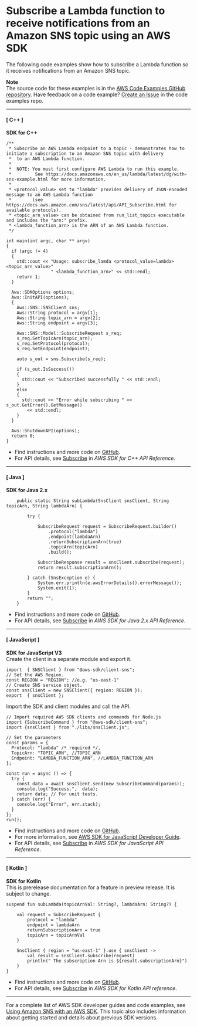 # Subscribe a Lambda function to receive notifications from an Amazon SNS topic using an AWS SDK<a name="example_sns_Subscribe_Lambda_section"></a>

The following code examples show how to subscribe a Lambda function so it receives notifications from an Amazon SNS topic\.

**Note**  
The source code for these examples is in the [AWS Code Examples GitHub repository](https://github.com/awsdocs/aws-doc-sdk-examples)\. Have feedback on a code example? [Create an Issue](https://github.com/awsdocs/aws-doc-sdk-examples/issues/new/choose) in the code examples repo\. 

------
#### [ C\+\+ ]

**SDK for C\+\+**  
  

```
/**
 * Subscribe an AWS Lambda endpoint to a topic - demonstrates how to initiate a subscription to an Amazon SNS topic with delivery
 *  to an AWS Lambda function.
 * 
 *  NOTE: You must first configure AWS Lambda to run this example.  
 *         See https://docs.amazonaws.cn/en_us/lambda/latest/dg/with-sns-example.html for more information.
 *
 * <protocol_value> set to "lambda" provides delivery of JSON-encoded message to an AWS Lambda function
 *        (see https://docs.aws.amazon.com/sns/latest/api/API_Subscribe.html for available protocols).
 * <topic_arn_value> can be obtained from run_list_topics executable and includes the "arn:" prefix.
 * <lambda_function_arn> is the ARN of an AWS Lambda function.
 */

int main(int argc, char ** argv)
{
  if (argc != 4)
  {
    std::cout << "Usage: subscribe_lamda <protocol_value=lambda> <topic_arn_value>"
                 " <lambda_function_arn>" << std::endl;
    return 1;
  }

  Aws::SDKOptions options;
  Aws::InitAPI(options);
  {
    Aws::SNS::SNSClient sns;
    Aws::String protocol = argv[1];
    Aws::String topic_arn = argv[2];
    Aws::String endpoint = argv[3];

    Aws::SNS::Model::SubscribeRequest s_req;
    s_req.SetTopicArn(topic_arn);
    s_req.SetProtocol(protocol);
    s_req.SetEndpoint(endpoint);

    auto s_out = sns.Subscribe(s_req);

    if (s_out.IsSuccess())
    {
      std::cout << "Subscribed successfully " << std::endl;
    }
    else
    {
      std::cout << "Error while subscribing " << s_out.GetError().GetMessage()
        << std::endl;
    }
  }

  Aws::ShutdownAPI(options);
  return 0;
}
```
+  Find instructions and more code on [GitHub](https://github.com/awsdocs/aws-doc-sdk-examples/tree/main/cpp/example_code/sns#code-examples)\. 
+  For API details, see [Subscribe](https://docs.aws.amazon.com/goto/SdkForCpp/sns-2010-03-31/Subscribe) in *AWS SDK for C\+\+ API Reference*\. 

------
#### [ Java ]

**SDK for Java 2\.x**  
  

```
    public static String subLambda(SnsClient snsClient, String topicArn, String lambdaArn) {

        try {

            SubscribeRequest request = SubscribeRequest.builder()
                .protocol("lambda")
                .endpoint(lambdaArn)
                .returnSubscriptionArn(true)
                .topicArn(topicArn)
                .build();

            SubscribeResponse result = snsClient.subscribe(request);
            return result.subscriptionArn();

        } catch (SnsException e) {
            System.err.println(e.awsErrorDetails().errorMessage());
            System.exit(1);
        }
        return "";
    }
```
+  Find instructions and more code on [GitHub](https://github.com/awsdocs/aws-doc-sdk-examples/tree/main/javav2/example_code/sns#readme)\. 
+  For API details, see [Subscribe](https://docs.aws.amazon.com/goto/SdkForJavaV2/sns-2010-03-31/Subscribe) in *AWS SDK for Java 2\.x API Reference*\. 

------
#### [ JavaScript ]

**SDK for JavaScript V3**  
Create the client in a separate module and export it\.  

```
import  { SNSClient } from "@aws-sdk/client-sns";
// Set the AWS Region.
const REGION = "REGION"; //e.g. "us-east-1"
// Create SNS service object.
const snsClient = new SNSClient({ region: REGION });
export  { snsClient };
```
Import the SDK and client modules and call the API\.  

```
// Import required AWS SDK clients and commands for Node.js
import {SubscribeCommand } from "@aws-sdk/client-sns";
import {snsClient } from "./libs/snsClient.js";

// Set the parameters
const params = {
  Protocol: "lambda" /* required */,
  TopicArn: "TOPIC_ARN", //TOPIC_ARN
  Endpoint: "LAMBDA_FUNCTION_ARN", //LAMBDA_FUNCTION_ARN
};

const run = async () => {
  try {
    const data = await snsClient.send(new SubscribeCommand(params));
    console.log("Success.",  data);
    return data; // For unit tests.
  } catch (err) {
    console.log("Error", err.stack);
  }
};
run();
```
+  Find instructions and more code on [GitHub](https://github.com/awsdocs/aws-doc-sdk-examples/tree/main/javascriptv3/example_code/sns#code-examples)\. 
+  For more information, see [AWS SDK for JavaScript Developer Guide](https://docs.aws.amazon.com/sdk-for-javascript/v3/developer-guide/sns-examples-subscribing-unubscribing-topics.html#sns-examples-subscribing-lambda)\. 
+  For API details, see [Subscribe](https://docs.aws.amazon.com/AWSJavaScriptSDK/v3/latest/clients/client-sns/classes/subscribecommand.html) in *AWS SDK for JavaScript API Reference*\. 

------
#### [ Kotlin ]

**SDK for Kotlin**  
This is prerelease documentation for a feature in preview release\. It is subject to change\.
  

```
suspend fun subLambda(topicArnVal: String?, lambdaArn: String?) {

    val request = SubscribeRequest {
        protocol = "lambda"
        endpoint = lambdaArn
        returnSubscriptionArn = true
        topicArn = topicArnVal
    }

    SnsClient { region = "us-east-1" }.use { snsClient ->
        val result = snsClient.subscribe(request)
        println(" The subscription Arn is ${result.subscriptionArn}")
    }
}
```
+  Find instructions and more code on [GitHub](https://github.com/awsdocs/aws-doc-sdk-examples/tree/main/kotlin/services/sns#code-examples)\. 
+  For API details, see [Subscribe](https://github.com/awslabs/aws-sdk-kotlin#generating-api-documentation) in *AWS SDK for Kotlin API reference*\. 

------

For a complete list of AWS SDK developer guides and code examples, see [Using Amazon SNS with an AWS SDK](sdk-general-information-section.md)\. This topic also includes information about getting started and details about previous SDK versions\.
